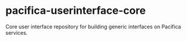 # pacifica-userinterface-core
Core user interface repository for building generic interfaces on Pacifica services.
